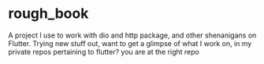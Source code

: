 # rough_book
A project I use to work with dio and http package, and other shenanigans on Flutter. Trying new stuff out, want to get a glimpse of what I work on, in my private repos pertaining to flutter? you are at the right repo
